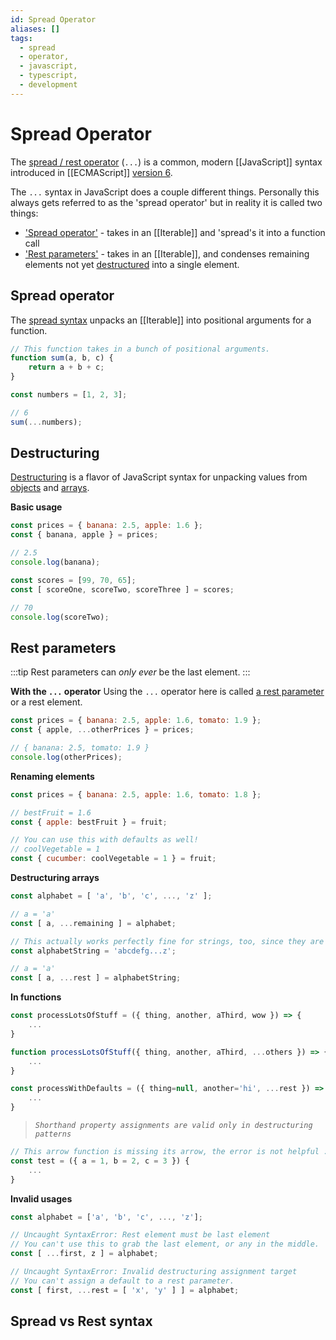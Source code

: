 ```yaml
---
id: Spread Operator
aliases: []
tags:
  - spread
  - operator,
  - javascript,
  - typescript,
  - development
---
```


# Spread Operator

The [spread / rest operator](https://developer.mozilla.org/en-US/docs/Web/JavaScript/Reference/Operators/Spread_syntax) (`...`) is a common, modern [[JavaScript]] syntax introduced in [[ECMAScript]] [version 6](https://exploringjs.com/es6/ch_about-es6.html).

The `...` syntax in JavaScript does a couple different things. Personally this always gets referred to as the 'spread operator' but in reality it is called two things:

- ['Spread operator'](https://developer.mozilla.org/en-US/docs/Web/JavaScript/Reference/Operators/Spread_syntax) - takes in an [[Iterable]] and 'spread's it into a function call
- ['Rest parameters'](https://developer.mozilla.org/en-US/docs/Web/JavaScript/Reference/Functions/rest_parameters) - takes in an [[Iterable]], and condenses remaining elements not yet [destructured](#Destructuring) into a single element.

## Spread operator

The [spread syntax](https://developer.mozilla.org/en-US/docs/Web/JavaScript/Reference/Operators/Spread_syntax) unpacks an [[Iterable]] into positional arguments for a function.

```javascript
// This function takes in a bunch of positional arguments.
function sum(a, b, c) {
	return a + b + c;
}

const numbers = [1, 2, 3];

// 6
sum(...numbers);
```

## Destructuring

[Destructuring](https://developer.mozilla.org/en-US/docs/Web/JavaScript/Reference/Operators/Destructuring_assignment) is a flavor of JavaScript syntax for unpacking values from [objects](#Object) and [arrays](#Arrays).

**Basic usage**
```javascript
const prices = { banana: 2.5, apple: 1.6 };
const { banana, apple } = prices;

// 2.5
console.log(banana);

const scores = [99, 70, 65];
const [ scoreOne, scoreTwo, scoreThree ] = scores;

// 70
console.log(scoreTwo);
```

## Rest parameters

:::tip
Rest parameters can *only ever* be the last element.
:::

**With the `...` operator**
Using the `...` operator here is called [a rest parameter](https://developer.mozilla.org/en-US/docs/Web/JavaScript/Reference/Functions/rest_parameters) or a rest element.

```javascript
const prices = { banana: 2.5, apple: 1.6, tomato: 1.9 };
const { apple, ...otherPrices } = prices;

// { banana: 2.5, tomato: 1.9 }
console.log(otherPrices);
```

**Renaming elements**
```javascript
const prices = { banana: 2.5, apple: 1.6, tomato: 1.8 };

// bestFruit = 1.6
const { apple: bestFruit } = fruit;

// You can use this with defaults as well!
// coolVegetable = 1
const { cucumber: coolVegetable = 1 } = fruit;
```

**Destructuring arrays**
```javascript
const alphabet = [ 'a', 'b', 'c', ..., 'z' ];

// a = 'a'
const [ a, ...remaining ] = alphabet;

// This actually works perfectly fine for strings, too, since they are iterables.
const alphabetString = 'abcdefg...z';

// a = 'a'
const [ a, ...rest ] = alphabetString;
```

**In functions**
```javascript
const processLotsOfStuff = ({ thing, another, aThird, wow }) => {
	...
}

function processLotsOfStuff({ thing, another, aThird, ...others }) => {
	...
}

const processWithDefaults = ({ thing=null, another='hi', ...rest }) => {
	...
}
```

> *`Shorthand property assignments are valid only in destructuring patterns`*
```javascript
// This arrow function is missing its arrow, the error is not helpful :)
const test = ({ a = 1, b = 2, c = 3 }) {
	...
}
```

**Invalid usages**
```javascript
const alphabet = ['a', 'b', 'c', ..., 'z'];

// Uncaught SyntaxError: Rest element must be last element
// You can't use this to grab the last element, or any in the middle.
const [ ...first, z ] = alphabet;

// Uncaught SyntaxError: Invalid destructuring assignment target
// You can't assign a default to a rest parameter.
const [ first, ...rest = [ 'x', 'y' ] ] = alphabet;
```

## Spread vs Rest syntax

